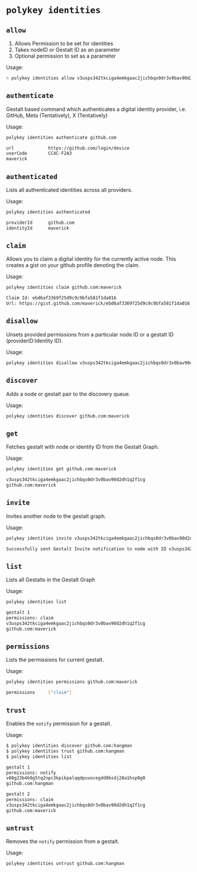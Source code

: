 # `polykey identities`

## `allow`

1. Allows Permission to be set for identities
2. Takes nodeID or Gestalt ID as an parameter
3. Optional permission to set as a parameter

Usage:

```sh
> polykey identities allow v3usps342tkciga4emkgaac2jichbqs0dr3v0bav90d2dh1q2f1cg scan
```

## `authenticate`

Gestalt based command which authenticates a digital identity provider, i.e. GitHub, Meta (Tentatively), X (Tentatively)

Usage:

```sh
polykey identities authenticate github.com

url             https://github.com/login/device
userCode        CC4C-F2A3
maverick
```

## `authenticated`

Lists all authenticated identities across all providers.

Usage:

```sh
polykey identities authenticated

providerId      github.com
identityId      maverick
```

## `claim`

Allows you to claim a digital identity for the currently active node. This creates a gist on your github profile denoting the claim.

Usage:

```sh
polykey identities claim github.com:maverick

Claim Id: ebd6af3369f25d9c9c9bfa581f1da016
Url: https://gist.github.com/maverick/ebd6af3369f25d9c9c9bfa581f1da016
```

## `disallow`

Unsets provided permissions from a particular node ID or a gestalt ID (providerID:Identity ID).

Usage:

```sh
polykey identities disallow v3usps342tkciga4emkgaac2jichbqs0dr3v0bav90d2dh1q2f1cg scan
```

## `discover`

Adds a node or gestalt pair to the discovery queue.

Usage:

```sh
polykey identities discover github.com:maverick
```

## `get`

Fetches gestalt with node or identity ID from the Gestalt Graph.

Usage:

```sh
polykey identities get github.com:maverick

v3usps342tkciga4emkgaac2jichbqs0dr3v0bav90d2dh1q2f1cg
github.com:maverick
```

## `invite`

Invites another node to the gestalt graph.

Usage:

```sh
polykey identities invite v3usps342tkciga4emkgaac2jichbqs0dr3v0bav90d2dh1q2f1cg

Successfully sent Gestalt Invite notification to node with ID v3usps342tkciga4emkgaac2jichbqs0dr3v0bav90d2dh1q2f1cg
```

## `list`

Lists all Gestalts in the Gestalt Graph

Usage:

```sh
polykey identities list

gestalt 1
permissions: claim
v3usps342tkciga4emkgaac2jichbqs0dr3v0bav90d2dh1q2f1cg
github.com:maverick
```

## `permissions`

Lists the permissions for current gestalt.

Usage:

```sh
polykey identities permissions github.com:maverick

permissions     ["claim"]
```

## `trust`

Enables the `notify` permission for a gestalt.

Usage:

```sh
$ polykey identities discover github.com:hangman
$ polykey identities trust github.com:hangman
$ polykey identities list

gestalt 1
permissions: notify
v60g23b4b9g5tq2npc3kpikpalqqdpuvocegdd8bsdj28a1hsp0g0
github.com:hangman

gestalt 2
permissions: claim
v3usps342tkciga4emkgaac2jichbqs0dr3v0bav90d2dh1q2f1cg
github.com:maverick
```

## `untrust`

Removes the `notify` permission from a gestalt.

Usage:

```sh
polykey identities untrust github.com:hangman
```
